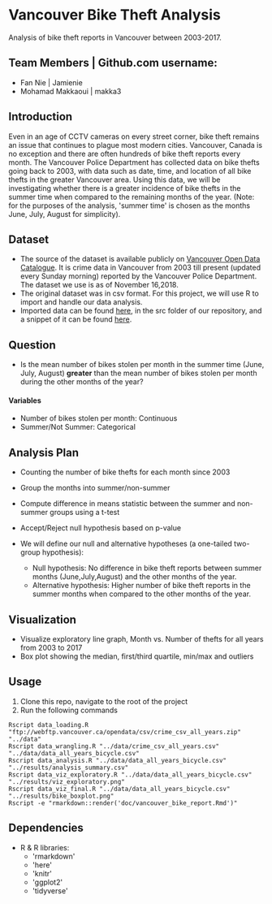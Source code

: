 # Vancouver Bike Theft Analysis
Analysis of bike theft reports in Vancouver between 2003-2017.

## Team Members | Github.com username:
* Fan Nie | Jamienie
* Mohamad Makkaoui | makka3

## Introduction
Even in an age of CCTV cameras on every street corner, bike theft remains an issue that continues to plague most modern cities. 
Vancouver, Canada is no exception and there are often hundreds of bike theft reports every month. The Vancouver Police Department has 
collected data on bike thefts going back to 2003, with data such as date, time, and location of all bike thefts in the greater Vancouver area.
Using this data, we will be investigating whether there is a greater incidence of bike thefts in the summer time when compared to the remaining months of the year.
(Note: for the purposes of the analysis, 'summer time' is chosen as the months June, July, August for simplicity). 

## Dataset

* The source of the dataset is available publicly on [Vancouver Open Data Catalogue](https://data.vancouver.ca/datacatalogue/crime-data.htm). It is crime data in Vancouver from 2003 till present (updated every Sunday morning) reported by the Vancouver Police Department. The dataset we use is as of November 16,2018.
* The original dataset was in csv format. For this project, we will use R to import and handle our data analysis.
* Imported data can be found [here](https://github.com/UBC-MDS/DSCI_522_Vancouver_Bike_Theft_Analysis/tree/master/script), in the src folder of our repository, and a snippet of it can be found [here](https://github.com/UBC-MDS/DSCI_522_Vancouver_Bike_Theft_Analysis/tree/master/img).

## Question

* Is the mean number of bikes stolen per month in the summer time (June, July, August) **greater** than the mean number of bikes stolen per month during the other months of the year? 

#### Variables

* Number of bikes stolen per month: Continuous
* Summer/Not Summer: Categorical

## Analysis Plan

* Counting the number of bike thefts for each month since 2003
* Group the months into summer/non-summer
* Compute difference in means statistic between the summer and non-summer groups using a t-test
* Accept/Reject null hypothesis based on p-value

* We will define our null and alternative hypotheses (a one-tailed two-group hypothesis): 
  * Null hypothesis: No difference in bike theft reports between summer months (June,July,August) and the other months of the year.
  * Alternative hypothesis: Higher number of bike theft reports in the summer months when compared to the other months of the year.

## Visualization
- Visualize exploratory line graph, Month vs. Number of thefts for all years from 2003 to 2017
- Box plot showing the median, first/third quartile, min/max and outliers

## Usage

1. Clone this repo, navigate to the root of the project
2. Run the following commands

```
Rscript data_loading.R "ftp://webftp.vancouver.ca/opendata/csv/crime_csv_all_years.zip"   "../data"
Rscript data_wrangling.R "../data/crime_csv_all_years.csv" "../data/data_all_years_bicycle.csv"
Rscript data_analysis.R "../data/data_all_years_bicycle.csv"  "../results/analysis_summary.csv" 
Rscript data_viz_exploratory.R "../data/data_all_years_bicycle.csv"  "../results/viz_exploratory.png"
Rscript data_viz_final.R "../data/data_all_years_bicycle.csv" "../results/bike_boxplot.png"
Rscript -e "rmarkdown::render('doc/vancouver_bike_report.Rmd')"
```

## Dependencies
- R & R libraries:
	- 'rmarkdown'
	- 'here'
	- 'knitr'
	- 'ggplot2'
	- 'tidyverse'